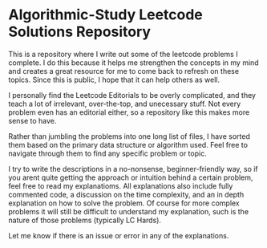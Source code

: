 # Algorithmic-Study Leetcode Solutions Repository
This is a repository where I write out some of the leetcode problems I complete. I do this because it helps me strengthen the concepts in my mind and creates a great resource for me to come back to refresh on these topics. Since this is public, I hope that it can help others as well.

I personally find the Leetcode Editorials to be overly complicated, and they teach a lot of irrelevant, over-the-top, and unecessary stuff. Not every problem even has an editorial either, so a repository like this 
makes more sense to have.

Rather than jumbling the problems into one long list of files, I have sorted them based on the primary data structure or algorithm used. Feel free to navigate through them to find any specific problem or topic.

I try to write the descriptions in a no-nonsense, beginner-friendly way, so if you arent quite getting the approach or intuition behind a certain problem, feel free to read my explanatioms. All explanations also include fully commented code, a discussion on the time complexity, and an in depth explanation on how to solve the problem. Of course for more complex problems it will still be difficult to understand my explanation, such is the nature of those problems (typically LC Hards).

Let me know if there is an issue or error in any of the explanations.
